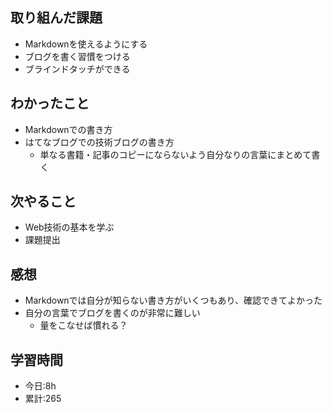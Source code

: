 ## 取り組んだ課題
- Markdownを使えるようにする
- ブログを書く習慣をつける
- ブラインドタッチができる
## わかったこと
- Markdownでの書き方
- はてなブログでの技術ブログの書き方
  - 単なる書籍・記事のコピーにならないよう自分なりの言葉にまとめて書く
## 次やること
- Web技術の基本を学ぶ
- 課題提出

## 感想
- Markdownでは自分が知らない書き方がいくつもあり、確認できてよかった
- 自分の言葉でブログを書くのが非常に難しい
  - 量をこなせば慣れる？
## 学習時間
- 今日:8h
- 累計:265